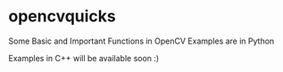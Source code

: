 # opencvquicks
Some Basic and Important Functions in OpenCV 
Examples are in Python

Examples in C++ will be available soon :)
